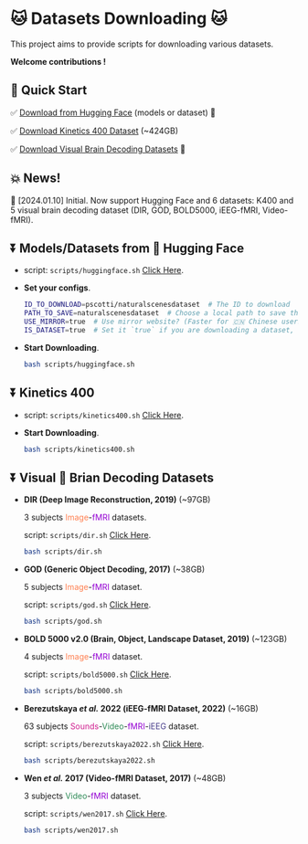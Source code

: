 # 🐱 Datasets Downloading 🐱

This project aims to provide scripts for downloading various datasets.

**Welcome contributions !**

## 🌟 Quick Start

✅ <a href="#huggingface">Download from Hugging Face</a> (models or dataset) 🤗

✅ <a href="#Kinetics400">Download Kinetics 400 Dataset</a> (~424GB)

✅ <a href="#brain_decoding">Download Visual Brain Decoding Datasets</a> 🧠



## 💥 News!

🚩 [2024.01.10] Initial. Now support Hugging Face and 6 datasets: K400 and 5 visual brain decoding dataset (DIR, GOD, BOLD5000, iEEG-fMRI, Video-fMRI).



## ⏬ Models/Datasets from 🤗 Hugging Face<a id="huggingface"> </a>

- script: `scripts/huggingface.sh` <a href="./scripts/huggingface.sh">Click Here</a>.

- **Set your configs**.

  ```bash
  ID_TO_DOWNLOAD=pscotti/naturalscenesdataset  # The ID to download
  PATH_TO_SAVE=naturalscenesdataset  # Choose a local path to save the data
  USE_MIRROR=true  # Use mirror website? (Faster for 🇨🇳 Chinese users)
  IS_DATASET=true  # Set it `true` if you are downloading a dataset, or `false` if model
  ```

- **Start Downloading**.

  ```bash
  bash scripts/huggingface.sh
  ```




## ⏬ Kinetics 400<a id="Kinetics400"> </a>

- script: `scripts/kinetics400.sh` <a href="./scripts/kinetics400.sh">Click Here</a>.

- **Start Downloading**.

  ```bash
  bash scripts/kinetics400.sh
  ```

  

## ⏬ Visual 🧠 Brian Decoding Datasets<a id="brain_decoding"> </a>

- **DIR (Deep Image Reconstruction, 2019)** (~97GB)

  3 subjects <font color=Coral>Image</font>-<font color=DarkViolet>fMRI</font> datasets.

  script: `scripts/dir.sh` <a href="./scripts/dir.sh">Click Here</a>.

  ```bash
  bash scripts/dir.sh
  ```

- **GOD (Generic Object Decoding, 2017)** (~38GB)

  5 subjects <font color=Coral>Image</font>-<font color=DarkViolet>fMRI</font> dataset.

  script: `scripts/god.sh` <a href="./scripts/god.sh">Click Here</a>.

  ```bash
  bash scripts/god.sh
  ```

- **BOLD 5000 v2.0 (Brain, Object, Landscape Dataset, 2019)** (~123GB)

  4 subjects <font color=Coral>Image</font>-<font color=DarkViolet>fMRI</font> dataset.

  script: `scripts/bold5000.sh` <a href="./scripts/bold5000.sh">Click Here</a>.

  ```bash
  bash scripts/bold5000.sh
  ```

- **Berezutskaya *et al.* 2022 (iEEG-fMRI Dataset, 2022)** (~16GB)

  63 subjects <font color=VioletRed>Sounds</font>-<font color=SeaGreen>Video</font>-<font color=DarkViolet>fMRI</font>-<font color=DarkSlateBlue>iEEG</font> dataset.

  script: `scripts/berezutskaya2022.sh` <a href="./scripts/berezutskaya2022.sh">Click Here</a>.

  ```bash
  bash scripts/berezutskaya2022.sh
  ```

- **Wen *et al.* 2017 (Video-fMRI Dataset, 2017)** (~48GB)

  3 subjects <font color=SeaGreen>Video</font>-<font color=DarkViolet>fMRI</font> dataset.

  script: `scripts/wen2017.sh` <a href="./scripts/wen2017.sh">Click Here</a>.

  ```bash
  bash scripts/wen2017.sh
  ```

  











